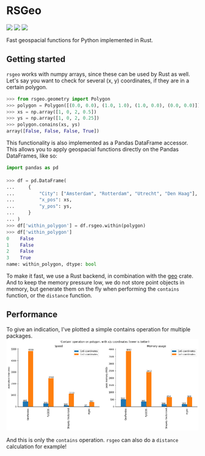 # RSGeo
![](https://github.com/YuRiTan/rsgeo/workflows/Build%20and%20test/badge.svg)
![](https://codecov.io/gh/YuRiTan/rsgeo/branch/main/graph/badge.svg?token=XPOB7NYCNL)
![](https://img.shields.io/badge/license-MIT-blue.svg)

Fast geospacial functions for Python implemented in Rust.

## Getting started
`rsgeo` works with numpy arrays, since these can be used by Rust as well. Let's say you want
to check for several (x, y) coordinates, if they are in a certain polygon.

```python
>>> from rsgeo.geometry import Polygon
>>> polygon = Polygon([(0.0, 0.0), (1.0, 1.0), (1.0, 0.0), (0.0, 0.0)])
>>> xs = np.array([1, 0, 2, 0.5])
>>> ys = np.array([1, 0, 2, 0.25])
>>> polygon.conains(xs, ys)
array([False, False, False, True])
```

This functionality is also implemented as a Pandas DataFrame accessor. This allows you to apply geospacial functions
directly on the Pandas DataFrames, like so:

```python
import pandas as pd

>>> df = pd.DataFrame(
...     {
...         "City": ["Amsterdam", "Rotterdam", "Utrecht", "Den Haag"],
...         "x_pos": xs,
...         "y_pos": ys,
...     }
... )
>>> df['within_polygon'] = df.rsgeo.within(polygon)
>>> df['within_polygon']
0    False
1    False
2    False
3    True
name: within_polygon, dtype: bool
```

To make it fast, we use a Rust backend, in combination with the [geo](https://docs.rs/geo/0.15.0/geo/) crate.
And to keep the memory pressure low, we do not store point objects in memory, but generate them on the fly when 
performing the `contains` function, or the `distance` function.

## Performance
To give an indication, I've plotted a simple contains operation for multiple packages. 
![](rsgeo-py/notebooks/benchmark_contains.png)

And this is only the `contains` operation. `rsgeo` can also do a `distance` calculation for example!

